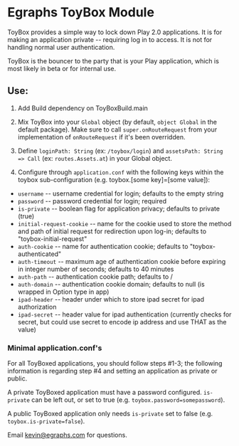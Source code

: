 # Egraphs ToyBox Module

ToyBox provides a simple way to lock down Play 2.0 applications. It is for making an application private -- requiring log in to access. It is not for handling normal user authentication. 

ToyBox is the bouncer to the party that is your Play application, which is most likely in beta or for internal use.

## Use:

1. Add Build dependency on ToyBoxBuild.main

2. Mix ToyBox into your `Global` object (by default, `object Global` in the default package). Make sure to call `super.onRouteRequest` from your implementation of `onRouteRequest` if it's been overridden.

3. Define `loginPath: String` (ex: `/toybox/login`) and `assetsPath: String => Call` (ex: `routes.Assets.at`) in your Global object.

4. Configure through `application.conf` with the following keys within the toybox sub-configuration (e.g. toybox.[some key]=[some value]):
  * `username` -- username credential for login; defaults to the empty string
  * `password` -- password credential for login; required
  * `is-private` -- boolean flag for application privacy; defaults to private (true)
  * `initial-request-cookie` -- name for the cookie used to store the method and path of initial request for redirection upon log-in; defaults to "toybox-initial-request"
  * `auth-cookie` -- name for authentication cookie; defaults to "toybox-authenticated"
  * `auth-timeout` -- maximum age of authentication cookie before expiring in integer number of seconds; defaults to 40 minutes
  * `auth-path` -- authentication cookie path; defaults to /
  * `auth-domain` -- authentication cookie domain; defaults to null (is wrapped in Option type in app)
  * `ipad-header` -- header under which to store ipad secret for ipad authorization
  * `ipad-secret` -- header value for ipad authentication (currently checks for secret, but could use secret to encode ip address and use THAT as the value)

### Minimal application.conf's
For all ToyBoxed applications, you should follow steps #1-3; the following information is regarding step #4 and setting an application as private or public. 

A private ToyBoxed application must have a password configured. `is-private` can be left out, or set to true (e.g. `toybox.password=somepassword`).

A public ToyBoxed application only needs `is-private` set to false (e.g. `toybox.is-private=false`).


Email kevin@egraphs.com for questions.
